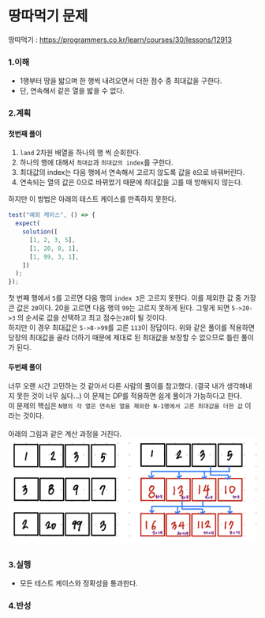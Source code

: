 # 땅따먹기 문제

땅따먹기 : https://programmers.co.kr/learn/courses/30/lessons/12913

### 1.이해

- 1행부터 땅을 밟으며 한 행씩 내려오면서 더한 점수 중 최대값을 구한다.
- 단, 연속해서 같은 열을 밟을 수 없다.

### 2.계획

#### 첫번째 풀이

1. `land` 2차원 배열을 하나의 행 씩 순회한다.
2. 하나의 행에 대해서 `최대값`과 `최대값의 index`를 구한다.
3. 최대값의 index는 다음 행에서 연속해서 고르지 않도록 값을 `0`으로 바꿔버린다.
4. 연속되는 열의 값은 0으로 바뀌었기 때문에 최대값을 고를 때 방해되지 않는다.

하지만 이 방법은 아래의 테스트 케이스를 만족하지 못한다.<br>

```javascript
test("예외 케이스", () => {
  expect(
    solution([
      [1, 2, 3, 5],
      [1, 20, 8, 1],
      [1, 99, 3, 1],
    ])
  );
});
```

첫 번째 행에서 `5`를 고르면 다음 행의 `index 3`은 고르지 못한다. 이를 제외한 값 중 가장 큰 값은 `20`이다. 20을 고르면 다음 행의 `99`는 고르지 못하게 된다. 그렇게 되면 `5->20->3` 의 순서로 값을 선택하고 최고 점수는`28`이 될 것이다.<br>
하지만 이 경우 최대값은 `5->8->99`를 고른 `113`이 정답이다. 위와 같은 풀이를 적용하면 당장의 최대값을 골라 더하기 때문에 제대로 된 최대값을 보장할 수 없으므로 틀린 풀이가 된다.

#### 두번째 풀이

너무 오랜 시간 고민하는 것 같아서 다른 사람의 풀이를 참고했다. (결국 내가 생각해내지 못한 것이 너무 싫다...) 이 문제는 DP를 적용하면 쉽게 풀이가 가능하다고 한다.<br>
이 문제의 핵심은 `N행의 각 열은 연속된 열을 제외한 N-1행에서 고른 최대값을 더한 값` 이라는 것이다.<br><br>
아래의 그림과 같은 계산 과정을 거친다.
![땅따먹기 그림 설명](./images/땅따먹기.jpeg)

### 3.실행

- 모든 테스트 케이스와 정확성을 통과한다.

### 4.반성
